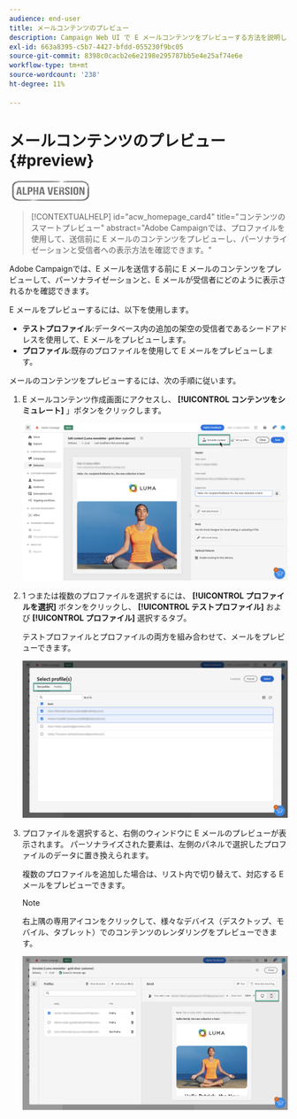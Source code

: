 ```yaml
---
audience: end-user
title: メールコンテンツのプレビュー
description: Campaign Web UI で E メールコンテンツをプレビューする方法を説明します
exl-id: 663a8395-c5b7-4427-bfdd-055230f9bc05
source-git-commit: 8398c0cacb2e6e2198e295787bb5e4e25af74e6e
workflow-type: tm+mt
source-wordcount: '238'
ht-degree: 11%

---
```


# メールコンテンツのプレビュー {#preview}

![](../assets/do-not-localize/badge.png)

>[!CONTEXTUALHELP]
>id="acw_homepage_card4"
>title="コンテンツのスマートプレビュー"
>abstract="Adobe Campaignでは、プロファイルを使用して、送信前に E メールのコンテンツをプレビューし、パーソナライゼーションと受信者への表示方法を確認できます。"

Adobe Campaignでは、E メールを送信する前に E メールのコンテンツをプレビューして、パーソナライゼーションと、E メールが受信者にどのように表示されるかを確認できます。

E メールをプレビューするには、以下を使用します。

* **テストプロファイル**:データベース内の追加の架空の受信者であるシードアドレスを使用して、E メールをプレビューします。
* **プロファイル**:既存のプロファイルを使用して E メールをプレビューします。

メールのコンテンツをプレビューするには、次の手順に従います。

1. E メールコンテンツ作成画面にアクセスし、 **[!UICONTROL コンテンツをシミュレート]** 」ボタンをクリックします。

   ![](assets/simulate.png)

1. 1 つまたは複数のプロファイルを選択するには、 **[!UICONTROL プロファイルを選択]** ボタンをクリックし、 **[!UICONTROL テストプロファイル]** および **[!UICONTROL プロファイル]** 選択するタブ。

   テストプロファイルとプロファイルの両方を組み合わせて、メールをプレビューできます。

   ![](assets/preview-profile.png)

1. プロファイルを選択すると、右側のウィンドウに E メールのプレビューが表示されます。 パーソナライズされた要素は、左側のパネルで選択したプロファイルのデータに置き換えられます。

   複数のプロファイルを追加した場合は、リスト内で切り替えて、対応する E メールをプレビューできます。

   >[!NOTE]
   >
   >右上隅の専用アイコンをクリックして、様々なデバイス（デスクトップ、モバイル、タブレット）でのコンテンツのレンダリングをプレビューできます。

   ![](assets/preview.png)


